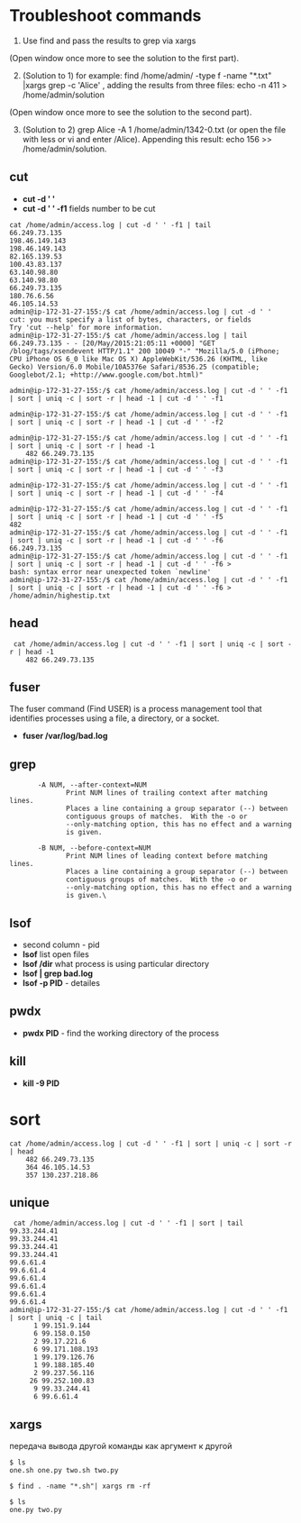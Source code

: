 # Troubleshoot commands

1. Use find and pass the results to grep via xargs

(Open window once more to see the solution to the first part).

2. (Solution to 1) for example: find /home/admin/ -type f -name "*.txt" |xargs grep -c 'Alice' , adding the results from three files: echo -n 411 > /home/admin/solution

(Open window once more to see the solution to the second part).

3. (Solution to 2) grep Alice -A 1 /home/admin/1342-0.txt (or open the file with less or vi and enter /Alice). Appending this result: echo 156 >> /home/admin/solution.


## cut 
* **cut -d ' '**
* **cut -d ' ' -f1** fields number to be cut

 ```
cat /home/admin/access.log | cut -d ' ' -f1 | tail
66.249.73.135
198.46.149.143
198.46.149.143
82.165.139.53
100.43.83.137
63.140.98.80
63.140.98.80
66.249.73.135
180.76.6.56
46.105.14.53
admin@ip-172-31-27-155:/$ cat /home/admin/access.log | cut -d ' ' 
cut: you must specify a list of bytes, characters, or fields
Try 'cut --help' for more information.
admin@ip-172-31-27-155:/$ cat /home/admin/access.log | tail
66.249.73.135 - - [20/May/2015:21:05:11 +0000] "GET /blog/tags/xsendevent HTTP/1.1" 200 10049 "-" "Mozilla/5.0 (iPhone; CPU iPhone OS 6_0 like Mac OS X) AppleWebKit/536.26 (KHTML, like Gecko) Version/6.0 Mobile/10A5376e Safari/8536.25 (compatible; Googlebot/2.1; +http://www.google.com/bot.html)"

```
```
admin@ip-172-31-27-155:/$ cat /home/admin/access.log | cut -d ' ' -f1 | sort | uniq -c | sort -r | head -1 | cut -d ' ' -f1

admin@ip-172-31-27-155:/$ cat /home/admin/access.log | cut -d ' ' -f1 | sort | uniq -c | sort -r | head -1 | cut -d ' ' -f2

admin@ip-172-31-27-155:/$ cat /home/admin/access.log | cut -d ' ' -f1 | sort | uniq -c | sort -r | head -1 
    482 66.249.73.135
admin@ip-172-31-27-155:/$ cat /home/admin/access.log | cut -d ' ' -f1 | sort | uniq -c | sort -r | head -1 | cut -d ' ' -f3

admin@ip-172-31-27-155:/$ cat /home/admin/access.log | cut -d ' ' -f1 | sort | uniq -c | sort -r | head -1 | cut -d ' ' -f4

admin@ip-172-31-27-155:/$ cat /home/admin/access.log | cut -d ' ' -f1 | sort | uniq -c | sort -r | head -1 | cut -d ' ' -f5
482
admin@ip-172-31-27-155:/$ cat /home/admin/access.log | cut -d ' ' -f1 | sort | uniq -c | sort -r | head -1 | cut -d ' ' -f6
66.249.73.135
admin@ip-172-31-27-155:/$ cat /home/admin/access.log | cut -d ' ' -f1 | sort | uniq -c | sort -r | head -1 | cut -d ' ' -f6 > 
bash: syntax error near unexpected token `newline'
admin@ip-172-31-27-155:/$ cat /home/admin/access.log | cut -d ' ' -f1 | sort | uniq -c | sort -r | head -1 | cut -d ' ' -f6 > /home/admin/highestip.txt
```


## head 
```
 cat /home/admin/access.log | cut -d ' ' -f1 | sort | uniq -c | sort -r | head -1
    482 66.249.73.135
```

## fuser
The fuser command (Find USER) is a process management tool that identifies processes using a file, a directory, or a socket.
* **fuser /var/log/bad.log**

## grep 
```
       -A NUM, --after-context=NUM
              Print NUM lines of trailing context after matching lines.
              Places a line containing a group separator (--) between
              contiguous groups of matches.  With the -o or
              --only-matching option, this has no effect and a warning
              is given.

       -B NUM, --before-context=NUM
              Print NUM lines of leading context before matching lines.
              Places a line containing a group separator (--) between
              contiguous groups of matches.  With the -o or
              --only-matching option, this has no effect and a warning
              is given.\
```


## lsof
* second column - pid
* **lsof** list open files
* **lsof /dir** what process is using particular directory
* **lsof | grep bad.log** 
* **lsof -p PID** - detailes

## pwdx
* **pwdx PID** - find the working directory of the process

## kill 
* **kill -9 PID**

# sort
```
cat /home/admin/access.log | cut -d ' ' -f1 | sort | uniq -c | sort -r | head
    482 66.249.73.135
    364 46.105.14.53
    357 130.237.218.86
```


## unique
```
 cat /home/admin/access.log | cut -d ' ' -f1 | sort | tail
99.33.244.41
99.33.244.41
99.33.244.41
99.33.244.41
99.6.61.4
99.6.61.4
99.6.61.4
99.6.61.4
99.6.61.4
99.6.61.4
admin@ip-172-31-27-155:/$ cat /home/admin/access.log | cut -d ' ' -f1 | sort | uniq -c | tail
      1 99.151.9.144
      6 99.158.0.150
      2 99.17.221.6
      6 99.171.108.193
      1 99.179.126.76
      1 99.188.185.40
      2 99.237.56.116
     26 99.252.100.83
      9 99.33.244.41
      6 99.6.61.4
```

## xargs
передача вывода другой команды как аргумент к другой
```
$ ls
one.sh one.py two.sh two.py

$ find . -name "*.sh"| xargs rm -rf

$ ls
one.py two.py
```




